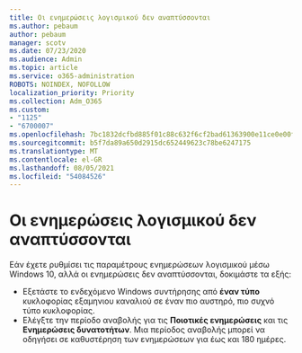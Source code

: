 ```yaml
---
title: Οι ενημερώσεις λογισμικού δεν αναπτύσσονται
ms.author: pebaum
author: pebaum
manager: scotv
ms.date: 07/23/2020
ms.audience: Admin
ms.topic: article
ms.service: o365-administration
ROBOTS: NOINDEX, NOFOLLOW
localization_priority: Priority
ms.collection: Adm_O365
ms.custom:
- "1125"
- "6700007"
ms.openlocfilehash: 7bc1832dcfbd885f01c88c632f6cf2bad61363900e11ce0e00f99a7a2dcd9f3f
ms.sourcegitcommit: b5f7da89a650d2915dc652449623c78be6247175
ms.translationtype: MT
ms.contentlocale: el-GR
ms.lasthandoff: 08/05/2021
ms.locfileid: "54084526"
---
```

# <a name="software-updates-are-not-being-deployed"></a>Οι ενημερώσεις λογισμικού δεν αναπτύσσονται

Εάν έχετε ρυθμίσει τις παραμέτρους ενημερώσεων λογισμικού μέσω Windows 10, αλλά οι ενημερώσεις δεν αναπτύσσονται, δοκιμάστε τα εξής:  

- Εξετάστε το ενδεχόμενο Windows συντήρησης από **έναν τύπο** κυκλοφορίας εξαμηνιου καναλιού σε έναν πιο αυστηρό, πιο συχνό τύπο κυκλοφορίας.
- Ελέγξτε την περίοδο αναβολής για τις  **Ποιοτικές ενημερώσεις**  και τις **Ενημερώσεις δυνατοτήτων**. Μια περίοδος αναβολής μπορεί να οδηγήσει σε καθυστέρηση των ενημερώσεων για έως και 180 ημέρες.
